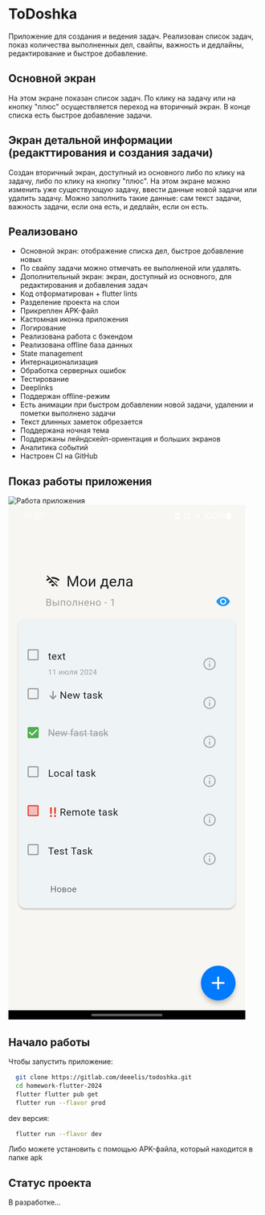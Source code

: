 # ToDoshka

Приложение для создания и ведения задач. Реализован список задач, показ количества выполненных дел, свайпы, важность и дедлайны, редактирование и быстрое добавление.

## Основной экран

На этом экране показан список задач. По клику на задачу или на кнопку "плюс" осуществляется переход на вторичный экран. В конце списка есть быстрое добавление задачи.

## Экран детальной информации (редакттирования и создания задачи)

Создан вторичный экран, доступный из основного либо по клику на задачу, либо по клику на кнопку "плюс". На этом экране можно изменить уже существующую задачу, ввести данные новой задачи или удалить задачу. Можно заполнить такие данные: сам текст задачи, важность задачи, если она есть, и дедлайн, если он есть.

## Реализовано 

- Основной экран: отображение списка дел, быстрое добавление новых
- По свайпу задачи можно отмечать ее выполненой или удалять.
- Дополнительный экран: экран, доступный из основного, для редактирования и добавления задач 
- Код отформатирован + flutter lints
- Разделение проекта на слои
- Прикреплен APK-файл
- Кастомная иконка приложения
- Логирование
- Реализована работа с бэкендом
- Реализована offline база данных
- State management
- Интернационализация
- Обработка серверных ошибок 
- Тестирование 
- Deeplinks
- Поддержан offline-режим
- Есть анимации при быстром добавлении новой задачи, удалении и пометки выполнено задачи
- Текст длинных заметок обрезается
- Поддержана ночная тема
- Поддержаны лейндскейп-ориентация и больших экранов
- Аналитика событий
- Настроен CI на GitHub

## Показ работы приложения

![Работа приложения](gif/1.gif)    
![Оффлайн-режим](screenshots/1.jpg)

## Начало работы

Чтобы запустить приложение:

```bash
  git clone https://gitlab.com/deeelis/todoshka.git
  cd homework-flutter-2024
  flutter flutter pub get
  flutter run --flavor prod
```

dev версия:

```bash
  flutter run --flavor dev
```

Либо можете установить с помощью APK-файла, который находится в папке apk

## Статус проекта

В разработке...

